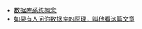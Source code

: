 - [数据库系统概念](https://book.douban.com/subject/10548379/)
- [如果有人问你数据库的原理，叫他看这篇文章](http://blog.jobbole.com/100349/)